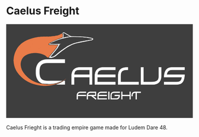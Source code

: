Caelus Freight
==============

![Caelus Freight](img/Caelus-logo.jpg "Entire game is a logo and a map")

Caelus Frieght is a trading empire game made for Ludem Dare 48.